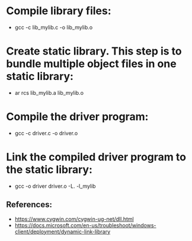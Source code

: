 # Compile library files:

- gcc -c lib_mylib.c -o lib_mylib.o

# Create static library. This step is to bundle multiple object files in one static library:

- ar rcs lib_mylib.a lib_mylib.o 

# Compile the driver program:

- gcc -c driver.c -o driver.o

# Link the compiled driver program to the static library:

- gcc -o driver driver.o -L. -l_mylib

## References:

- https://www.cygwin.com/cygwin-ug-net/dll.html
- https://docs.microsoft.com/en-us/troubleshoot/windows-client/deployment/dynamic-link-library